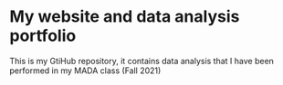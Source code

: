 # My website and data analysis portfolio

This is my GtiHub repository, it contains data analysis that I have been performed 
in my MADA class (Fall 2021)